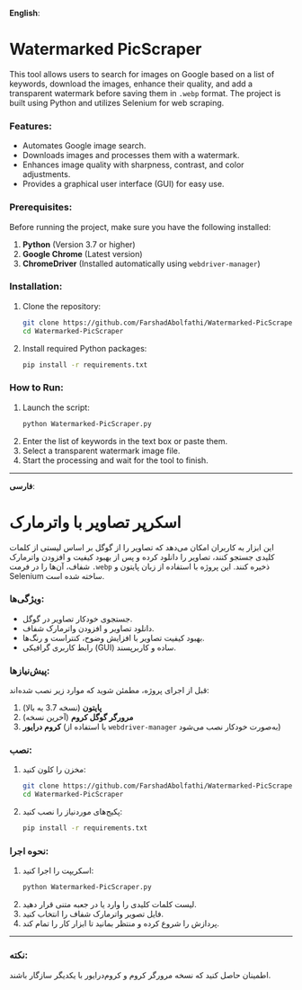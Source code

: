 **English**: 

# Watermarked PicScraper

This tool allows users to search for images on Google based on a list of keywords, download the images, enhance their quality, and add a transparent watermark before saving them in `.webp` format. The project is built using Python and utilizes Selenium for web scraping.

### Features:
- Automates Google image search.
- Downloads images and processes them with a watermark.
- Enhances image quality with sharpness, contrast, and color adjustments.
- Provides a graphical user interface (GUI) for easy use.

### Prerequisites:
Before running the project, make sure you have the following installed:
1. **Python** (Version 3.7 or higher)
2. **Google Chrome** (Latest version)
3. **ChromeDriver** (Installed automatically using `webdriver-manager`)

### Installation:
1. Clone the repository:
   ```bash
   git clone https://github.com/FarshadAbolfathi/Watermarked-PicScraper.git
   cd Watermarked-PicScraper
   ```
2. Install required Python packages:
   ```bash
   pip install -r requirements.txt
   ```

### How to Run:
1. Launch the script:
   ```bash
   python Watermarked-PicScraper.py
   ```
2. Enter the list of keywords in the text box or paste them.
3. Select a transparent watermark image file.
4. Start the processing and wait for the tool to finish.

---

**فارسی**:

# اسکرپر تصاویر با واترمارک

این ابزار به کاربران امکان می‌دهد که تصاویر را از گوگل بر اساس لیستی از کلمات کلیدی جستجو کنند، تصاویر را دانلود کرده و پس از بهبود کیفیت و افزودن واترمارک شفاف، آن‌ها را در فرمت `.webp` ذخیره کنند. این پروژه با استفاده از زبان پایتون و Selenium ساخته شده است.

### ویژگی‌ها:
- جستجوی خودکار تصاویر در گوگل.
- دانلود تصاویر و افزودن واترمارک شفاف.
- بهبود کیفیت تصاویر با افزایش وضوح، کنتراست و رنگ‌ها.
- رابط کاربری گرافیکی (GUI) ساده و کاربرپسند.

### پیش‌نیازها:
قبل از اجرای پروژه، مطمئن شوید که موارد زیر نصب شده‌اند:
1. **پایتون** (نسخه 3.7 به بالا)
2. **مرورگر گوگل کروم** (آخرین نسخه)
3. **کروم درایور** (با استفاده از `webdriver-manager` به‌صورت خودکار نصب می‌شود)

### نصب:
1. مخزن را کلون کنید:
   ```bash
   git clone https://github.com/FarshadAbolfathi/Watermarked-PicScraper.git
   cd Watermarked-PicScraper
   ```
2. پکیج‌های موردنیاز را نصب کنید:
   ```bash
   pip install -r requirements.txt
   ```

### نحوه اجرا:
1. اسکریپت را اجرا کنید:
   ```bash
   python Watermarked-PicScraper.py
   ```
2. لیست کلمات کلیدی را وارد یا در جعبه متنی قرار دهید.
3. فایل تصویر واترمارک شفاف را انتخاب کنید.
4. پردازش را شروع کرده و منتظر بمانید تا ابزار کار را تمام کند.

---

### نکته:
اطمینان حاصل کنید که نسخه مرورگر کروم و کروم‌درایور با یکدیگر سازگار باشند.
